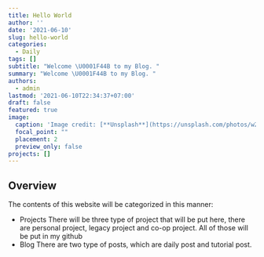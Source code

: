 ```yaml
---
title: Hello World
author: ''
date: '2021-06-10'
slug: hello-world
categories: 
  - Daily
tags: []
subtitle: "Welcome \U0001F44B to my Blog. "
summary: "Welcome \U0001F44B to my Blog. "
authors: 
  - admin
lastmod: '2021-06-10T22:34:37+07:00'
draft: false
featured: true
image:
  caption: 'Image credit: [**Unsplash**](https://unsplash.com/photos/w2DsS-ZAP4U)'
  focal_point: ""
  placement: 2
  preview_only: false
projects: []
---
```


## Overview
The contents of this website will be categorized in this manner: 
- Projects
  There will be three type of project that will be put here, there are personal project, legacy project and co-op project. 
  All of those will be put in my github
- Blog
  There are two type of posts, which are daily post and tutorial post.